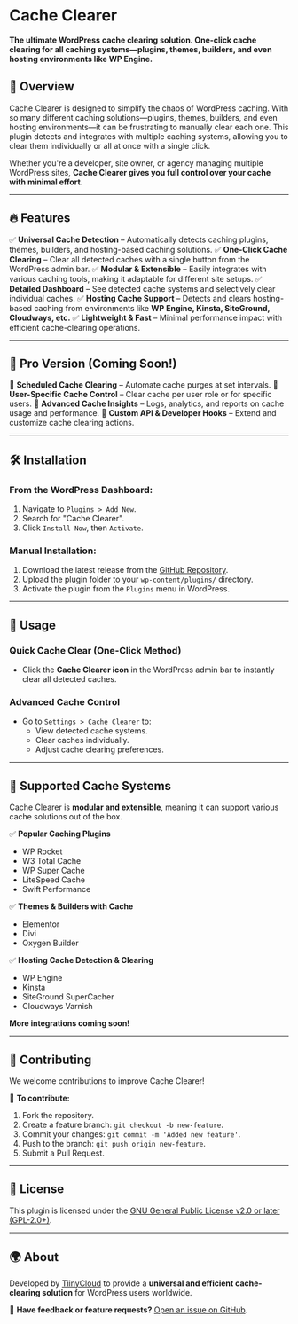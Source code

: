 # Cache Clearer

**The ultimate WordPress cache clearing solution. One-click cache clearing for all caching systems—plugins, themes, builders, and even hosting environments like WP Engine.**

## 🚀 Overview

Cache Clearer is designed to simplify the chaos of WordPress caching. With so many different caching solutions—plugins, themes, builders, and even hosting environments—it can be frustrating to manually clear each one. This plugin detects and integrates with multiple caching systems, allowing you to clear them individually or all at once with a single click.

Whether you're a developer, site owner, or agency managing multiple WordPress sites, **Cache Clearer gives you full control over your cache with minimal effort.**

---

## 🔥 Features

✅ **Universal Cache Detection** – Automatically detects caching plugins, themes, builders, and hosting-based caching solutions.
✅ **One-Click Cache Clearing** – Clear all detected caches with a single button from the WordPress admin bar.
✅ **Modular & Extensible** – Easily integrates with various caching tools, making it adaptable for different site setups.
✅ **Detailed Dashboard** – See detected cache systems and selectively clear individual caches.
✅ **Hosting Cache Support** – Detects and clears hosting-based caching from environments like **WP Engine, Kinsta, SiteGround, Cloudways, etc.**
✅ **Lightweight & Fast** – Minimal performance impact with efficient cache-clearing operations.

---

## 🎯 Pro Version (Coming Soon!)

🚀 **Scheduled Cache Clearing** – Automate cache purges at set intervals.
🚀 **User-Specific Cache Control** – Clear cache per user role or for specific users.
🚀 **Advanced Cache Insights** – Logs, analytics, and reports on cache usage and performance.
🚀 **Custom API & Developer Hooks** – Extend and customize cache clearing actions.

---

## 🛠 Installation

### **From the WordPress Dashboard:**
1. Navigate to `Plugins > Add New`.
2. Search for "Cache Clearer".
3. Click `Install Now`, then `Activate`.

### **Manual Installation:**
1. Download the latest release from the [GitHub Repository](https://github.com/tiinycloud/cache-clearer).
2. Upload the plugin folder to your `wp-content/plugins/` directory.
3. Activate the plugin from the `Plugins` menu in WordPress.

---

## 📌 Usage

### **Quick Cache Clear (One-Click Method)**
- Click the **Cache Clearer icon** in the WordPress admin bar to instantly clear all detected caches.

### **Advanced Cache Control**
- Go to `Settings > Cache Clearer` to:
  - View detected cache systems.
  - Clear caches individually.
  - Adjust cache clearing preferences.

---

## 🔄 Supported Cache Systems
Cache Clearer is **modular and extensible**, meaning it can support various cache solutions out of the box.

✅ **Popular Caching Plugins**
- WP Rocket
- W3 Total Cache
- WP Super Cache
- LiteSpeed Cache
- Swift Performance

✅ **Themes & Builders with Cache**
- Elementor
- Divi
- Oxygen Builder

✅ **Hosting Cache Detection & Clearing**
- WP Engine
- Kinsta
- SiteGround SuperCacher
- Cloudways Varnish

**More integrations coming soon!**

---

## 🤝 Contributing
We welcome contributions to improve Cache Clearer!

🔧 **To contribute:**
1. Fork the repository.
2. Create a feature branch: `git checkout -b new-feature`.
3. Commit your changes: `git commit -m 'Added new feature'`.
4. Push to the branch: `git push origin new-feature`.
5. Submit a Pull Request.

---

## 📜 License
This plugin is licensed under the [GNU General Public License v2.0 or later (GPL-2.0+)](https://www.gnu.org/licenses/gpl-2.0.html).

---

## 🌍 About
Developed by [TiinyCloud](https://tiinycloud.com) to provide a **universal and efficient cache-clearing solution** for WordPress users worldwide.

💬 **Have feedback or feature requests?** [Open an issue on GitHub](https://github.com/tiinycloud/cache-clearer/issues).

